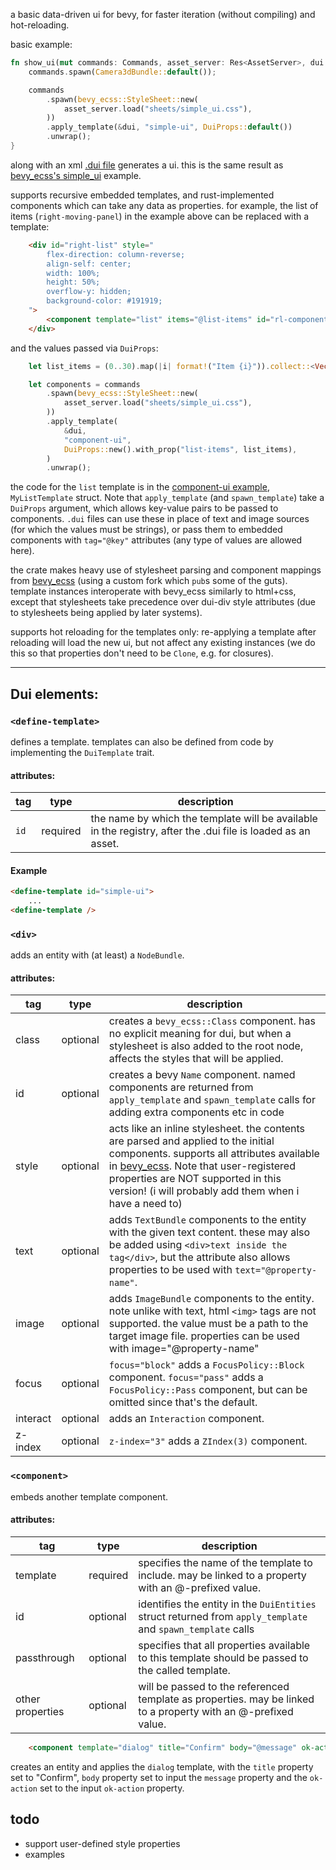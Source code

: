 a basic data-driven ui for bevy, for faster iteration (without compiling) and hot-reloading.

basic example:
```rs
fn show_ui(mut commands: Commands, asset_server: Res<AssetServer>, dui: Res<DuiRegistry>) {
    commands.spawn(Camera3dBundle::default());

    commands
        .spawn(bevy_ecss::StyleSheet::new(
            asset_server.load("sheets/simple_ui.css"),
        ))
        .apply_template(&dui, "simple-ui", DuiProps::default())
        .unwrap();
}
```

along with an xml [.dui file](assets/components/simple-ui.dui) generates a ui. this is the same result as [bevy_ecss's simple_ui](https://github.com/afonsolage/bevy_ecss/blob/main/examples/simple_ui.rs) example.

supports recursive embedded templates, and rust-implemented components which can take any data as properties. for example, the list of items (`right-moving-panel`) in the example above can be replaced with a template:
```html
    <div id="right-list" style="
        flex-direction: column-reverse;
        align-self: center;
        width: 100%;
        height: 50%;
        overflow-y: hidden;
        background-color: #191919;
    ">
        <component template="list" items="@list-items" id="rl-component" />
    </div>
```
and the values passed via `DuiProps`:
```rs
    let list_items = (0..30).map(|i| format!("Item {i}")).collect::<Vec<_>>();

    let components = commands
        .spawn(bevy_ecss::StyleSheet::new(
            asset_server.load("sheets/simple_ui.css"),
        ))
        .apply_template(
            &dui,
            "component-ui",
            DuiProps::new().with_prop("list-items", list_items),
        )
        .unwrap();
```

the code for the `list` template is in the [component-ui example](examples/component_ui.rs), `MyListTemplate` struct. Note that `apply_template` (and `spawn_template`) take a `DuiProps` argument, which allows key-value pairs to be passed to components. `.dui` files can use these in place of text and image sources (for which the values must be strings), or pass them to embedded components with `tag="@key"` attributes (any type of values are allowed here).

the crate makes heavy use of stylesheet parsing and component mappings from [bevy_ecss](https://github.com/afonsolage/bevy_ecss) (using a custom fork which `pub`s some of the guts). template instances interoperate with bevy_ecss similarly to html+css, except that stylesheets take precedence over dui-div style attributes (due to stylesheets being applied by later systems).

supports hot reloading for the templates only: re-applying a template after reloading will load the new ui, but not affect any existing instances (we do this so that properties don't need to be `Clone`, e.g. for closures).

---

## Dui elements:

### `<define-template>`

defines a template. templates can also be defined from code by implementing the `DuiTemplate` trait.

#### attributes:
tag | type | description
--- | --- | ---
`id` | required | the name by which the template will be available in the registry, after the .dui file is loaded as an asset.

#### Example

```html
<define-template id="simple-ui">
    ...
<define-template />
```

### `<div>` 

adds an entity with (at least) a `NodeBundle`.

#### attributes:
tag | type | description
--- | --- | ---
class | optional | creates a `bevy_ecss::Class` component. has no explicit meaning for dui, but when a stylesheet is also added to the root node, affects the styles that will be applied.
id | optional | creates a bevy `Name` component. named components are returned from `apply_template` and `spawn_template` calls for adding extra components etc in code
style | optional | acts like an inline stylesheet. the contents are parsed and applied to the initial components. supports all attributes available in [bevy_ecss](https://afonsolage.github.io/bevy_ecss/guide_properties.html). Note that user-registered properties are NOT supported in this version! (i will probably add them when i have a need to)
text | optional | adds `TextBundle` components to the entity with the given text content. these may also be added using `<div>text inside the tag</div>`, but the attribute also allows properties to be used with `text="@property-name"`.
image | optional | adds `ImageBundle` components to the entity. note unlike with text, html `<img>` tags are not supported. the value must be a path to the target image file. properties can be used with image="@property-name"
focus | optional | `focus="block"` adds a `FocusPolicy::Block` component. `focus="pass"` adds a `FocusPolicy::Pass` component, but can be omitted since that's the default.
interact | optional | adds an `Interaction` component.
z-index | optional | `z-index="3"` adds a `ZIndex(3)` component.

### `<component>`

embeds another template component.

#### attributes:

tag | type | description
--- | --- | ---
template | required | specifies the name of the template to include. may be linked to a property with an @-prefixed value.
id | optional | identifies the entity in the `DuiEntities` struct returned from `apply_template` and `spawn_template` calls
passthrough | optional | specifies that all properties available to this template should be passed to the called template.
other properties | optional | will be passed to the referenced template as properties. may be linked to a property with an @-prefixed value.

```html
    <component template="dialog" title="Confirm" body="@message" ok-action="@ok-action" />
```

creates an entity and applies the `dialog` template, with the `title` property set to "Confirm", `body` property set to input the `message` property and the `ok-action` set to the input `ok-action` property.

## todo

- support user-defined style properties
- examples
